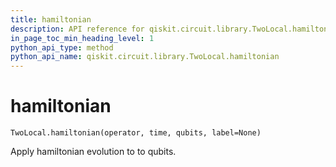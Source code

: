 ```yaml
---
title: hamiltonian
description: API reference for qiskit.circuit.library.TwoLocal.hamiltonian
in_page_toc_min_heading_level: 1
python_api_type: method
python_api_name: qiskit.circuit.library.TwoLocal.hamiltonian
---
```


# hamiltonian

<span id="qiskit.circuit.library.TwoLocal.hamiltonian" />

`TwoLocal.hamiltonian(operator, time, qubits, label=None)`

Apply hamiltonian evolution to to qubits.

